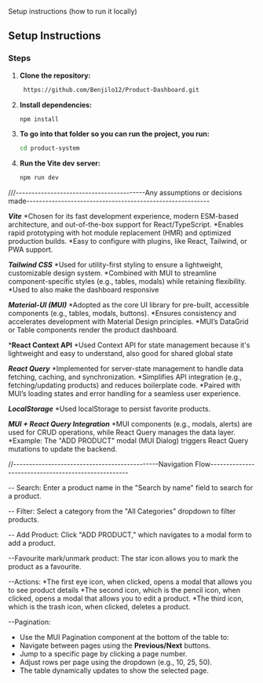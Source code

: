 Setup instructions (how to run it locally)
## Setup Instructions  
### Steps  
1. **Clone the repository:**  
   ```bash
    https://github.com/Benjilo12/Product-Dashboard.git
   
2. **Install dependencies:**
    ```bash
   npm install

 3. **To go into that folder so you can run the project, you run:**
     ```bash
     cd product-system

  4. **Run the Vite dev server:**
     ```bash
     npm run dev


///-----------------------------------------Any assumptions or decisions made----------------------------------------------------------

***Vite***
*Chosen for its fast development experience, modern ESM-based architecture, and out-of-the-box support for React/TypeScript.
*Enables rapid prototyping with hot module replacement (HMR) and optimized production builds.
*Easy to configure with plugins, like React, Tailwind, or PWA support.

***Tailwind CSS***
*Used for utility-first styling to ensure a lightweight, customizable design system.
*Combined with MUI to streamline component-specific styles (e.g., tables, modals) while retaining flexibility.
*Used to also make the dashboard responsive

***Material-UI (MUI)***
*Adopted as the core UI library for pre-built, accessible components (e.g., tables, modals, buttons).
*Ensures consistency and accelerates development with Material Design principles.
*MUI’s DataGrid or Table components render the product dashboard.

***React Context API**
*Used Context API for state management because it's lightweight and easy to understand, also good for shared global state

***React Query***
*Implemented for server-state management to handle data fetching, caching, and synchronization.
*Simplifies API integration (e.g., fetching/updating products) and reduces boilerplate code.
*Paired with MUI’s loading states and error handling for a seamless user experience.

***LocalStorage***
*Used localStorage to persist favorite products.

***MUI + React Query Integration***
*MUI components (e.g., modals, alerts) are used for CRUD operations, while React Query manages the data layer.
*Example: The "ADD PRODUCT" modal (MUI Dialog) triggers React Query mutations to update the backend.



//----------------------------------------------Navigation Flow----------------------------------------------------

-- Search: Enter a product name in the "Search by name" field to search for a product.

-- Filter: Select a category from the "All Categories" dropdown to filter products.

-- Add Product: Click "ADD PRODUCT," which navigates to a modal form to add a product.

--Favourite mark/unmark product: The star icon allows you to  mark the product as a favourite.  

--Actions: 
*The first eye icon, when clicked, opens a modal that allows you to see product details
*The second icon, which is the pencil icon, when clicked, opens a modal that allows you to edit a product.
*The third icon, which is the trash icon, when clicked, deletes a product.

--Pagination:  
* Use the MUI Pagination component at the bottom of the table to:  
* Navigate between pages using the **Previous/Next** buttons.  
* Jump to a specific page by clicking a page number.  
* Adjust rows per page using the dropdown (e.g., 10, 25, 50).  
* The table dynamically updates to show the selected page. 

